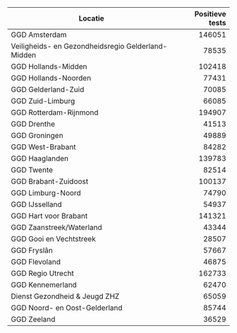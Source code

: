 | Locatie | Positieve tests |
|---------|----------------:|
| GGD Amsterdam                            | 146051 |
| Veiligheids- en Gezondheidsregio Gelderland-Midden | 78535 |
| GGD Hollands-Midden                      | 102418 |
| GGD Hollands-Noorden                     | 77431 |
| GGD Gelderland-Zuid                      | 70085 |
| GGD Zuid-Limburg                         | 66085 |
| GGD Rotterdam-Rijnmond                   | 194907 |
| GGD Drenthe                              | 41513 |
| GGD Groningen                            | 49889 |
| GGD West-Brabant                         | 84282 |
| GGD Haaglanden                           | 139783 |
| GGD Twente                               | 82514 |
| GGD Brabant-Zuidoost                     | 100137 |
| GGD Limburg-Noord                        | 74790 |
| GGD IJsselland                           | 54937 |
| GGD Hart voor Brabant                    | 141321 |
| GGD Zaanstreek/Waterland                 | 43344 |
| GGD Gooi en Vechtstreek                  | 28507 |
| GGD Fryslân                              | 57667 |
| GGD Flevoland                            | 46875 |
| GGD Regio Utrecht                        | 162733 |
| GGD Kennemerland                         | 62470 |
| Dienst Gezondheid & Jeugd ZHZ            | 65059 |
| GGD Noord- en Oost-Gelderland            | 85744 |
| GGD Zeeland                              | 36529 |
